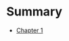# Summary

- [Chapter 1](./chapter_1.md)

<!-- Auto-update: 2025-10-07T01:34:46.817926 -->

<!-- Auto-update: 2025-10-14T07:32:15.345994 -->

<!-- Auto-update: 2025-10-17T10:23:58.519787 -->
